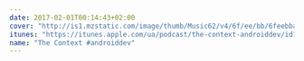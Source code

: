 ```yaml
---
date: 2017-02-01T00:14:43+02:00
cover: "http://is1.mzstatic.com/image/thumb/Music62/v4/6f/ee/bb/6feebbaa-641a-90e1-caf1-b261a3f6d07e/source/170x170bb.jpg"
itunes: "https://itunes.apple.com/ua/podcast/the-context-androiddev/id1081726814"
name: "The Context #androiddev"
---
```


